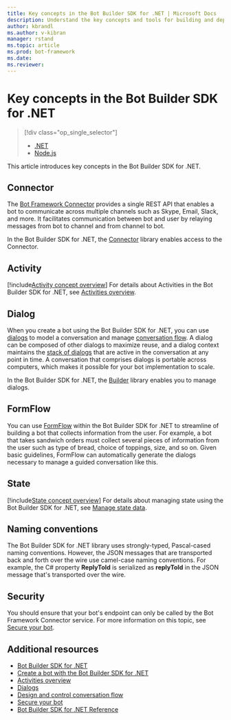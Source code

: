 ```yaml
---
title: Key concepts in the Bot Builder SDK for .NET | Microsoft Docs
description: Understand the key concepts and tools for building and deploying conversational bots available in the Bot Builder SDK for .NET.
author: kbrandl
ms.author: v-kibran
manager: rstand
ms.topic: article
ms.prod: bot-framework
ms.date: 
ms.reviewer:
---
```


# Key concepts in the Bot Builder SDK for .NET
> [!div class="op_single_selector"]
> - [.NET](../dotnet/bot-builder-dotnet-concepts.md)
> - [Node.js](../nodejs/bot-builder-nodejs-concepts.md)

This article introduces key concepts in the Bot Builder SDK for .NET.

## Connector

The [Bot Framework Connector](~/dotnet/bot-builder-dotnet-connector.md) provides a single REST API that enables a bot to communicate across multiple channels such as Skype, Email, Slack, and more. It facilitates communication between bot and user by relaying messages from bot to channel and from channel to bot. 

In the Bot Builder SDK for .NET, the [Connector][connectorLibrary] library enables access to the Connector. 

## Activity

[!include[Activity concept overview](~/includes/snippet-dotnet-concept-activity.md)]
For details about Activities in the Bot Builder SDK for .NET, 
see [Activities overview](~/dotnet/bot-builder-dotnet-activities.md).

## Dialog

When you create a bot using the Bot Builder SDK for .NET, you can use [dialogs](~/dotnet/bot-builder-dotnet-dialogs.md) to model 
a conversation and manage [conversation flow](~/bot-design-conversation-flow.md#dialog-stack). 
A dialog can be composed of other dialogs to maximize reuse, and a dialog context maintains the [stack of dialogs](~/bot-design-conversation-flow.md) that are active in the conversation at any point in time. 
A conversation that comprises dialogs is portable across computers, which makes it possible for your bot implementation to scale. 

In the Bot Builder SDK for .NET, the [Builder][builderLibrary] library enables you to manage dialogs.

## FormFlow

You can use [FormFlow](~/dotnet/bot-builder-dotnet-formflow.md) within the Bot Builder SDK for .NET to streamline of building a bot that collects information from the user. 
For example, a bot that takes sandwich orders must collect several pieces of information from the user such as type of bread, choice of toppings, size, and so on. Given basic guidelines, FormFlow can automatically generate the dialogs necessary to manage a guided conversation like this.

## State

[!include[State concept overview](~/includes/snippet-dotnet-concept-state.md)]
For details about managing state using the Bot Builder SDK for .NET, 
see [Manage state data](~/dotnet/bot-builder-dotnet-state.md).

## Naming conventions

The Bot Builder SDK for .NET library uses strongly-typed, Pascal-cased naming conventions. 
However, the JSON messages that are transported back and forth over the wire use camel-case naming conventions. 
For example, the C# property **ReplyToId** is serialized as **replyToId** in the JSON message that's 
transported over the wire.

## Security

You should ensure that your bot's endpoint can only be called by the Bot Framework Connector service. 
For more information on this topic, see [Secure your bot](~/dotnet/bot-builder-dotnet-security.md).

## Additional resources

- [Bot Builder SDK for .NET](~/dotnet/bot-builder-dotnet-overview.md)
- [Create a bot with the Bot Builder SDK for .NET](~/dotnet/bot-builder-dotnet-quickstart.md)
- [Activities overview](~/dotnet/bot-builder-dotnet-activities.md)
- [Dialogs](~/dotnet/bot-builder-dotnet-dialogs.md)
- [Design and control conversation flow](~/bot-design-conversation-flow.md)
- [Secure your bot](~/dotnet/bot-builder-dotnet-security.md)
- <a href="https://docs.microsoft.com/en-us/dotnet/api/?view=botbuilder-3.8" target="_blank">Bot Builder SDK for .NET Reference</a>

[connectorLibrary]: https://docs.microsoft.com/en-us/dotnet/api/microsoft.bot.connector?view=botbuilder-3.8

[builderLibrary]: https://docs.microsoft.com/en-us/dotnet/api/microsoft.bot.builder.dialogs?view=botbuilder-3.8